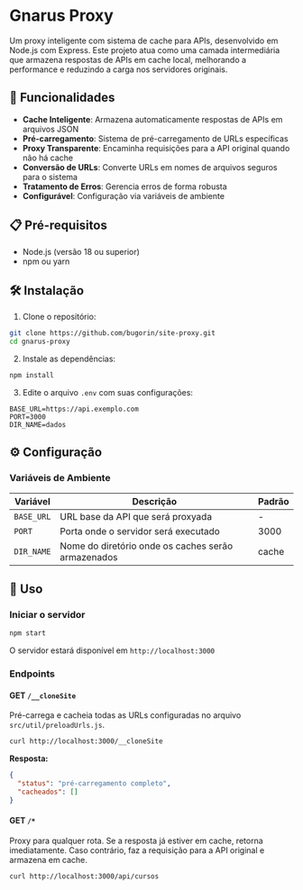 # Gnarus Proxy

Um proxy inteligente com sistema de cache para APIs, desenvolvido em Node.js com Express. Este projeto atua como uma camada intermediária que armazena respostas de APIs em cache local, melhorando a performance e reduzindo a carga nos servidores originais.

## 🚀 Funcionalidades

- **Cache Inteligente**: Armazena automaticamente respostas de APIs em arquivos JSON
- **Pré-carregamento**: Sistema de pré-carregamento de URLs específicas
- **Proxy Transparente**: Encaminha requisições para a API original quando não há cache
- **Conversão de URLs**: Converte URLs em nomes de arquivos seguros para o sistema
- **Tratamento de Erros**: Gerencia erros de forma robusta
- **Configurável**: Configuração via variáveis de ambiente

## 📋 Pré-requisitos

- Node.js (versão 18 ou superior)
- npm ou yarn

## 🛠️ Instalação

1. Clone o repositório:
```bash
git clone https://github.com/bugorin/site-proxy.git
cd gnarus-proxy
```

2. Instale as dependências:
```bash
npm install
```

3. Edite o arquivo `.env` com suas configurações:
```env
BASE_URL=https://api.exemplo.com
PORT=3000
DIR_NAME=dados
```

## ⚙️ Configuração

### Variáveis de Ambiente

| Variável | Descrição | Padrão |
|----------|-----------|--------|
| `BASE_URL` | URL base da API que será proxyada | - |
| `PORT` | Porta onde o servidor será executado | 3000 |
| `DIR_NAME` | Nome do diretório onde os caches serão armazenados | cache |

## 🚀 Uso

### Iniciar o servidor

```bash
npm start
```

O servidor estará disponível em `http://localhost:3000`

### Endpoints

#### GET `/__cloneSite`
Pré-carrega e cacheia todas as URLs configuradas no arquivo `src/util/preloadUrls.js`.

```bash
curl http://localhost:3000/__cloneSite
```

**Resposta:**
```json
{
  "status": "pré-carregamento completo",
  "cacheados": []
}
```

#### GET `/*`
Proxy para qualquer rota. Se a resposta já estiver em cache, retorna imediatamente. Caso contrário, faz a requisição para a API original e armazena em cache.

```bash
curl http://localhost:3000/api/cursos
```

